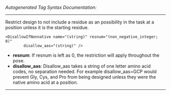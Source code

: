 _Autogenerated Tag Syntax Documentation:_

---
Restrict design to not include a residue as an possibility in the task at a position unless it is the starting residue.

```
<DisallowIfNonnative name="(string)" resnum="(non_negative_integer; 0)"
        disallow_aas="(string)" />
```

-   **resnum**: If resnum is left as 0, the restriction will apply throughout the pose.
-   **disallow_aas**: Disallow_aas takes a string of one letter amino acid codes, no separation needed. For example disallow_aas=GCP would prevent Gly, Cys, and Pro from being designed unless they were the native amino acid at a position.

---
